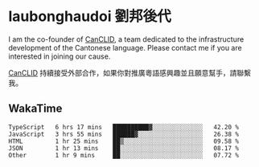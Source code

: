 # laubonghaudoi 劉邦後代

I am the co-founder of [CanCLID](https://github.com/CanCLID), a team dedicated to the infrastructure development of the Cantonese language. Please contact me if you are interested in joining our cause.

[CanCLID](https://github.com/CanCLID) 持續接受外部合作，如果你對推廣粵語感興趣並且願意幫手，請聯繫我。


## WakaTime

<!--START_SECTION:waka-->
```text
TypeScript   6 hrs 17 mins   ██████████▓░░░░░░░░░░░░░░   42.20 % 
JavaScript   3 hrs 55 mins   ██████▓░░░░░░░░░░░░░░░░░░   26.38 % 
HTML         1 hr 25 mins    ██▒░░░░░░░░░░░░░░░░░░░░░░   09.58 % 
JSON         1 hr 13 mins    ██░░░░░░░░░░░░░░░░░░░░░░░   08.17 % 
Other        1 hr 9 mins     ██░░░░░░░░░░░░░░░░░░░░░░░   07.72 % 
```
<!--END_SECTION:waka-->
